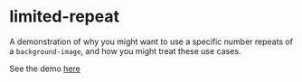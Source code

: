 # limited-repeat

A demonstration of why you might want to use a specific number repeats of a `background-image`, and how you might treat these use cases.

See the demo [here](https://funforks.github.io/limited-repeat/)
